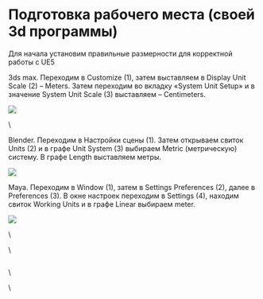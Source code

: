 # Подготовка рабочего места (своей 3d программы)

Для начала установим правильные размерности для корректной работы с UE5

3ds max. Переходим в Customize (1), затем выставляем в Display Unit Scale (2) – Meters. Затем переходим во вкладку «System Unit Setup» и в значение System Unit Scale (3) выставляем – Centimeters.

![](https://lh7-us.googleusercontent.com/8mWsv26ZTMdgYJad-qnEBsA9-B-2otBAuirEYy6wGiokX1dB12sZuA67UgCT7irll7aVq8WcX1URgHxIOw8UkF0X0vf8Ihu8m_A8V3F_5-vXRegyhH3PBk3r-jELrrGY495hiTWBupksZZSXfZRaJgAkfP4E7vPlZZS7tk27hWkGksgUwSDgIMux0a8XNA)

\


Blender. Переходим в Настройки сцены (1). Затем открываем свиток Units (2) и в графе Unit System (3) выбираем Metric (метрическую) систему. В графе Length выставляем метры.

![](https://lh7-us.googleusercontent.com/0dVVzg-w6PiluswTrAe-IXWP7oufdG3ih_Rn8vqK6lUFtzIJ08BZn7KDoqVrX_Et8Kr_GCBeXBXjOPAvl5TcJ8Y3QqWF-JAeIXFzIY7OFusykvWsnNQ7xKfTBpC9iv8I6ANWzqtrVRQZU0e6wUYUSfdzrwPmoVjOnTVAme0SMErMN2Wk-MrQxDpQ5Sv2YA)

&#x20;

Maya. Переходим в Window (1), затем в Settings Preferences (2), далее в Preferences (3). В окне настроек переходим в Settings (4), находим свиток Working Units и в графе Linear выбираем meter.

![](https://lh7-us.googleusercontent.com/bmsBQQgvgqzINRf9xzHkp67pE06ibPtG9cTc45oGDkvmxKJXspSnpi7A8Fl8fjTro0jL9Z2NpRuak38xPFcep7XXUl7mcBOcUGB7iGtOcriBT4ulMkEXdhceJGF1Aa9F1s42wurfHv6gwOzSxhFiLcqGepS1R47k0scNexmQxXFHKdSxiOjJ5ZN62hkL4g)

\


\


<figure><img src="https://fs.cr5.space/file/p-uhCSykSR/ede1a8d6-d3a4-4fba-86a1-5c0d30a88b3c" alt=""><figcaption></figcaption></figure>

\


\


<figure><img src="https://fs.cr5.space/file/p-uhCSykSR/e9ef5943-2fd2-4e57-9b3d-4500275487a5" alt=""><figcaption></figcaption></figure>
